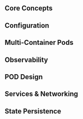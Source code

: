 ## Core Concepts


## Configuration


## Multi-Container Pods

## Observability


## POD Design


## Services & Networking


## State Persistence

